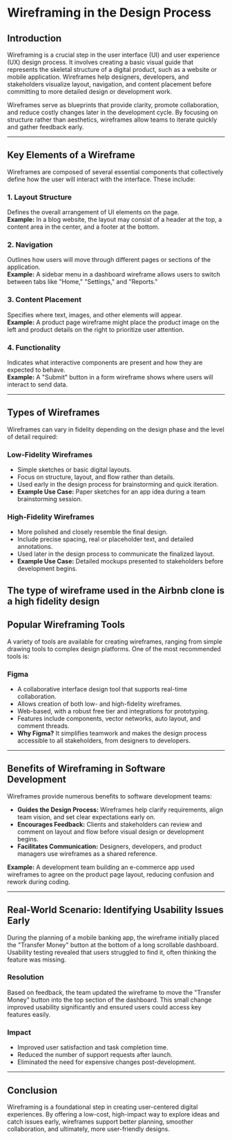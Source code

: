 # Wireframing in the Design Process

## Introduction

Wireframing is a crucial step in the user interface (UI) and user experience (UX) design process. It involves creating a basic visual guide that represents the skeletal structure of a digital product, such as a website or mobile application. Wireframes help designers, developers, and stakeholders visualize layout, navigation, and content placement before committing to more detailed design or development work.

Wireframes serve as blueprints that provide clarity, promote collaboration, and reduce costly changes later in the development cycle. By focusing on structure rather than aesthetics, wireframes allow teams to iterate quickly and gather feedback early.

---

## Key Elements of a Wireframe

Wireframes are composed of several essential components that collectively define how the user will interact with the interface. These include:

### 1. Layout Structure

Defines the overall arrangement of UI elements on the page.  
**Example:** In a blog website, the layout may consist of a header at the top, a content area in the center, and a footer at the bottom.

### 2. Navigation

Outlines how users will move through different pages or sections of the application.  
**Example:** A sidebar menu in a dashboard wireframe allows users to switch between tabs like "Home," "Settings," and "Reports."

### 3. Content Placement

Specifies where text, images, and other elements will appear.  
**Example:** A product page wireframe might place the product image on the left and product details on the right to prioritize user attention.

### 4. Functionality

Indicates what interactive components are present and how they are expected to behave.  
**Example:** A "Submit" button in a form wireframe shows where users will interact to send data.

---

## Types of Wireframes

Wireframes can vary in fidelity depending on the design phase and the level of detail required:

### Low-Fidelity Wireframes

- Simple sketches or basic digital layouts.
- Focus on structure, layout, and flow rather than details.
- Used early in the design process for brainstorming and quick iteration.
- **Example Use Case:** Paper sketches for an app idea during a team brainstorming session.

### High-Fidelity Wireframes

- More polished and closely resemble the final design.
- Include precise spacing, real or placeholder text, and detailed annotations.
- Used later in the design process to communicate the finalized layout.
- **Example Use Case:** Detailed mockups presented to stakeholders before development begins.

The type of wireframe used in the Airbnb clone is a high fidelity design
---

## Popular Wireframing Tools

A variety of tools are available for creating wireframes, ranging from simple drawing tools to complex design platforms. One of the most recommended tools is:

### Figma

- A collaborative interface design tool that supports real-time collaboration.
- Allows creation of both low- and high-fidelity wireframes.
- Web-based, with a robust free tier and integrations for prototyping.
- Features include components, vector networks, auto layout, and comment threads.
- **Why Figma?** It simplifies teamwork and makes the design process accessible to all stakeholders, from designers to developers.

---

## Benefits of Wireframing in Software Development

Wireframes provide numerous benefits to software development teams:

- **Guides the Design Process:** Wireframes help clarify requirements, align team vision, and set clear expectations early on.
- **Encourages Feedback:** Clients and stakeholders can review and comment on layout and flow before visual design or development begins.
- **Facilitates Communication:** Designers, developers, and product managers use wireframes as a shared reference.
  
**Example:** A development team building an e-commerce app used wireframes to agree on the product page layout, reducing confusion and rework during coding.

---

## Real-World Scenario: Identifying Usability Issues Early

During the planning of a mobile banking app, the wireframe initially placed the "Transfer Money" button at the bottom of a long scrollable dashboard. Usability testing revealed that users struggled to find it, often thinking the feature was missing.

### Resolution

Based on feedback, the team updated the wireframe to move the "Transfer Money" button into the top section of the dashboard. This small change improved usability significantly and ensured users could access key features easily.

### Impact

- Improved user satisfaction and task completion time.
- Reduced the number of support requests after launch.
- Eliminated the need for expensive changes post-development.

---

## Conclusion

Wireframing is a foundational step in creating user-centered digital experiences. By offering a low-cost, high-impact way to explore ideas and catch issues early, wireframes support better planning, smoother collaboration, and ultimately, more user-friendly designs.

